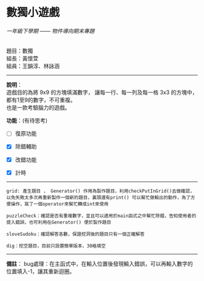 # 數獨小遊戲
###### 一年級下學期 —— 物件導向期末專題

題目：數獨  
組長：黃懷萱  
組員：王韻淳、林詠涵
***

**說明**：  
遊戲目的為將 9x9 的方塊填滿數字， 讓每一行、每一列及每一格 3x3 的方塊中，都有1至9的數字，不可重複。  
也是一款考驗腦力的遊戲。

**功能**：(有待思考)  
- [ ] 復原功能
- [x] 除錯輔助
- [x] 改錯功能
- [x] 計時


----
`grid: 產生題目 ， Generator() 作用為製作題目，利用checkPutInGrid()去做確認，以免失敗太多次再重新製作一個新的題目，裏頭還有print() 可以幫忙做輸出的動作，為了方便操作，寫了一個operator來幫忙轉成int來使用`   
      
`puzzleCheck：確認是否有重複數字，並且可以適用於main函式之中幫忙除錯，告知使用者的提入錯誤，也可利用在Generator() 便於製作題目`      
      
`sloveSudoku：確認解答各數，保證挖洞後的題目只有一個正確解答`   
      
`dig：挖空題目，目前只設置簡單版本，30格填空`

***
**備註**：
bug處理：在主函式中，在輸入位置後發現輸入錯誤，可以再輸入數字的位置填入-1，讓其重新迴圈。
